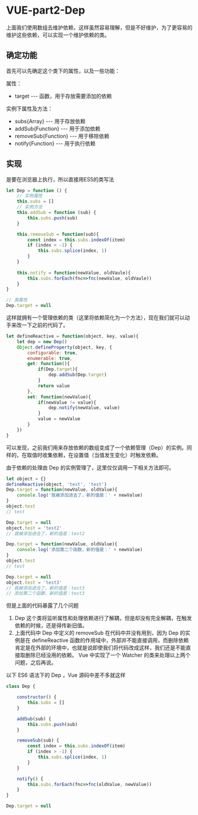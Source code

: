 # VUE-part2-Dep

上面我们使用数组去维护依赖，这样虽然容易理解，但是不好维护，为了更容易的维护这些依赖，可以实现一个维护依赖的类。

## 确定功能

首先可以先确定这个类下的属性，以及一些功能：

属性：
* target --- 函数，用于存放需要添加的依赖

实例下属性及方法：
* subs{Array} --- 用于存放依赖
* addSub{Function} --- 用于添加依赖
* removeSub{Function} --- 用于移除依赖
* notify{Function} --- 用于执行依赖

## 实现

是要在浏览器上执行，所以直接用ES5的类写法

```javascript
let Dep = function () {
    // 实例属性
    this.subs = []
    // 实例方法
    this.addSub = function (sub) {
        this.subs.push(sub)
    }

    this.removeSub = function(sub){
        const index = this.subs.indexOf(item)
        if (index > -1) {
            this.subs.splice(index, 1)
        }
    }
    
    this.notify = function(newValue, oldVaule){
        this.subs.forEach(fnc=>fnc(newValue, oldVaule))
    }
}

// 类属性
Dep.target = null
```

这样就拥有一个管理依赖的类（这里将依赖简化为一个方法），现在我们就可以动手来改一下之前的代码了。

```javascript
let defineReactive = function(object, key, value){
    let dep = new Dep()
    Object.defineProperty(object, key, {
        configurable: true,
        enumerable: true,
        get: function(){
            if(Dep.target){
                dep.addSub(Dep.target)
            }
            return value
        },
        set: function(newValue){
            if(newValue != value){
                dep.notify(newValue, value)
            }
            value = newValue
        }
    })
}
```

可以发现，之前我们用来存放依赖的数组变成了一个依赖管理（Dep）的实例。同样的，在取值时收集依赖，在设置值（当值发生变化）时触发依赖。

由于依赖的处理由 Dep 的实例管理了，这里仅仅调用一下相关方法即可。

```javascript
let object = {}
defineReactive(object, 'test', 'test')
Dep.target = function(newValue, oldValue){
    console.log('我被添加进去了，新的值是：' + newValue)
}
object.test
// test

Dep.target = null
object.test = 'test2'
// 我被添加进去了，新的值是：test2

Dep.target = function(newValue, oldValue){
    console.log('添加第二个函数，新的值是：' + newValue)
}
object.test
// test

Dep.target = null
object.test = 'test3'
// 我被添加进去了，新的值是：test3
// 添加第二个函数，新的值是：test3
```

但是上面的代码暴露了几个问题

1. Dep 这个类将监听属性和处理依赖进行了解耦，但是却没有完全解耦，在触发依赖的时候，还是得传新旧值。
2. 上面代码中 Dep 中定义的 removeSub 在代码中并没有用到，因为 Dep 的实例是在 defineReactive 函数的作用域中，外部并不能直接调用，而删除依赖肯定是在外部的环境中，也就是说即使我们将代码改成这样，我们还是不能直接取删除已经没用的依赖。
Vue 中实现了一个 Watcher 的类来处理以上两个问题，之后再说。

以下 ES6 语法下的 Dep ，Vue 源码中差不多就这样

```javascript
class Dep {

    constructor() {
        this.subs = []
    }

    addSub(sub) {
        this.subs.push(sub)
    }

    removeSub(sub) {
        const index = this.subs.indexOf(item)
        if (index > -1) {
            this.subs.splice(index, 1)
        }
    }

    notify() {
        this.subs.forEach(fnc=>fnc(oldValue, newValue))
    }
}

Dep.target = null
```
